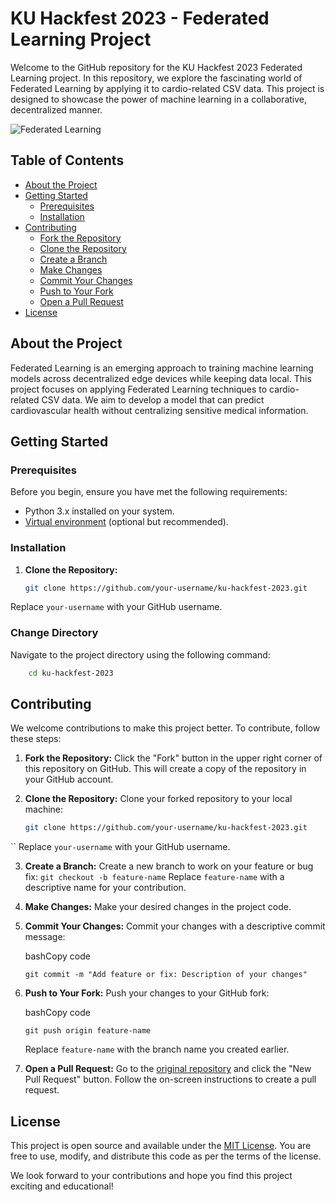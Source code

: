 # KU Hackfest 2023 - Federated Learning Project

Welcome to the GitHub repository for the KU Hackfest 2023 Federated Learning project. In this repository, we explore the fascinating world of Federated Learning by applying it to cardio-related CSV data. This project is designed to showcase the power of machine learning in a collaborative, decentralized manner.

![Federated Learning](https://github.com/Rajaramkarki/TeamBerojgar-Hackfest/assets/67723187/3923c6c9-c5b5-4291-aff9-b79d9fa9e12a)

## Table of Contents

- [About the Project](#about-the-project)
- [Getting Started](#getting-started)
  - [Prerequisites](#prerequisites)
  - [Installation](#installation)
- [Contributing](#contributing)
  - [Fork the Repository](#fork-the-repository)
  - [Clone the Repository](#clone-the-repository)
  - [Create a Branch](#create-a-branch)
  - [Make Changes](#make-changes)
  - [Commit Your Changes](#commit-your-changes)
  - [Push to Your Fork](#push-to-your-fork)
  - [Open a Pull Request](#open-a-pull-request)
- [License](#license)

## About the Project

Federated Learning is an emerging approach to training machine learning models across decentralized edge devices while keeping data local. This project focuses on applying Federated Learning techniques to cardio-related CSV data. We aim to develop a model that can predict cardiovascular health without centralizing sensitive medical information.

## Getting Started

### Prerequisites

Before you begin, ensure you have met the following requirements:

- Python 3.x installed on your system.
- [Virtual environment](https://docs.python.org/3/library/venv.html) (optional but recommended).

### Installation

1. **Clone the Repository:**

   ```bash
   git clone https://github.com/your-username/ku-hackfest-2023.git
Replace `your-username` with your GitHub username.
### Change Directory

Navigate to the project directory using the following command:

```bash
	cd ku-hackfest-2023
```
## Contributing

We welcome contributions to make this project better. To contribute, follow these steps:

1. **Fork the Repository:** Click the "Fork" button in the upper right corner of this repository on GitHub. This will create a copy of the repository in your GitHub account.

2. **Clone the Repository:** Clone your forked repository to your local machine:

   ```bash
   git clone https://github.com/your-username/ku-hackfest-2023.git
``
Replace `your-username` with your GitHub username.

3. **Create a Branch:** Create a new branch to work on your feature or bug fix:
    `git checkout -b feature-name` 
        Replace `feature-name` with a descriptive name for your contribution.
    
4.  **Make Changes:** Make your desired changes in the project code.
    
5.  **Commit Your Changes:** Commit your changes with a descriptive commit message:
    
    bashCopy code
    
    `git commit -m "Add feature or fix: Description of your changes"` 
    
6.  **Push to Your Fork:** Push your changes to your GitHub fork:
    
    bashCopy code
    
    `git push origin feature-name` 
    
    Replace `feature-name` with the branch name you created earlier.
    
7.  **Open a Pull Request:** Go to the [original repository](https://github.com/original-repo/ku-hackfest-2023) and click the "New Pull Request" button. Follow the on-screen instructions to create a pull request.
    
## License

This project is open source and available under the [MIT License](https://chat.openai.com/c/LICENSE). You are free to use, modify, and distribute this code as per the terms of the license.

We look forward to your contributions and hope you find this project exciting and educational!
